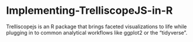 # Implementing-TrelliscopeJS-in-R
Trelliscopejs is an R package that brings faceted visualizations to life while plugging in to common analytical workflows like ggplot2 or the “tidyverse”.
